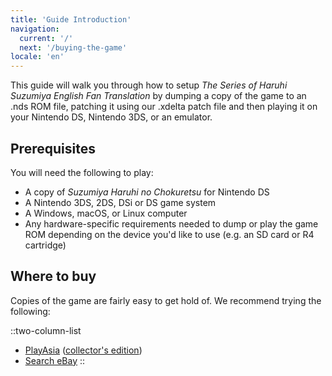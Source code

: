 ```yaml
---
title: 'Guide Introduction'
navigation:
  current: '/'
  next: '/buying-the-game'
locale: 'en'
---
```


This guide will walk you through how to setup *The Series of Haruhi Suzumiya English Fan Translation* by dumping a copy of the game to an .nds ROM file, patching it using our .xdelta patch file and then playing it on your Nintendo DS, Nintendo 3DS, or an emulator.

## Prerequisites
You will need the following to play:

* A copy of *Suzumiya Haruhi no Chokuretsu* for Nintendo DS
* A Nintendo 3DS, 2DS, DSi or DS game system
* A Windows, macOS, or Linux computer
* Any hardware-specific requirements needed to dump or play the game ROM depending on the device you'd like to use (e.g. an SD card or R4 cartridge)

## Where to buy
Copies of the game are fairly easy to get hold of. We recommend trying the following:

::two-column-list
* [PlayAsia](https://www.play-asia.com/suzumiya-haruhi-no-chokuretsu/13/70337q) ([collector's edition](https://www.play-asia.com/suzumiya-haruhi-no-chokuretsu-chou-sos-dandanin-collection/13/70337s))
* [Search eBay](https://www.ebay.com/sch?&_nkw=Suzumiya+Haruhi+no+Chokuretsu)
::